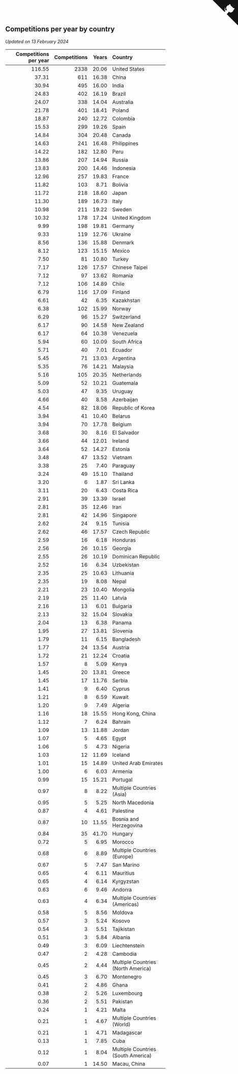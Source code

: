 ## Competitions per year by country

*Updated on 13 February 2024*

| Competitions per year | Competitions | Years | Country |
| ---: | ---: | ---: | :--- |
| 116.55 | 2338 | 20.06 | United States |
| 37.31 | 611 | 16.38 | China |
| 30.94 | 495 | 16.00 | India |
| 24.83 | 402 | 16.19 | Brazil |
| 24.07 | 338 | 14.04 | Australia |
| 21.78 | 401 | 18.41 | Poland |
| 18.87 | 240 | 12.72 | Colombia |
| 15.53 | 299 | 19.26 | Spain |
| 14.84 | 304 | 20.48 | Canada |
| 14.63 | 241 | 16.48 | Philippines |
| 14.22 | 182 | 12.80 | Peru |
| 13.86 | 207 | 14.94 | Russia |
| 13.83 | 200 | 14.46 | Indonesia |
| 12.96 | 257 | 19.83 | France |
| 11.82 | 103 | 8.71 | Bolivia |
| 11.72 | 218 | 18.60 | Japan |
| 11.30 | 189 | 16.73 | Italy |
| 10.98 | 211 | 19.22 | Sweden |
| 10.32 | 178 | 17.24 | United Kingdom |
| 9.99 | 198 | 19.81 | Germany |
| 9.33 | 119 | 12.76 | Ukraine |
| 8.56 | 136 | 15.88 | Denmark |
| 8.12 | 123 | 15.15 | Mexico |
| 7.50 | 81 | 10.80 | Turkey |
| 7.17 | 126 | 17.57 | Chinese Taipei |
| 7.12 | 97 | 13.62 | Romania |
| 7.12 | 106 | 14.89 | Chile |
| 6.79 | 116 | 17.09 | Finland |
| 6.61 | 42 | 6.35 | Kazakhstan |
| 6.38 | 102 | 15.99 | Norway |
| 6.29 | 96 | 15.27 | Switzerland |
| 6.17 | 90 | 14.58 | New Zealand |
| 6.17 | 64 | 10.38 | Venezuela |
| 5.94 | 60 | 10.09 | South Africa |
| 5.71 | 40 | 7.01 | Ecuador |
| 5.45 | 71 | 13.03 | Argentina |
| 5.35 | 76 | 14.21 | Malaysia |
| 5.16 | 105 | 20.35 | Netherlands |
| 5.09 | 52 | 10.21 | Guatemala |
| 5.03 | 47 | 9.35 | Uruguay |
| 4.66 | 40 | 8.58 | Azerbaijan |
| 4.54 | 82 | 18.06 | Republic of Korea |
| 3.94 | 41 | 10.40 | Belarus |
| 3.94 | 70 | 17.78 | Belgium |
| 3.68 | 30 | 8.16 | El Salvador |
| 3.66 | 44 | 12.01 | Ireland |
| 3.64 | 52 | 14.27 | Estonia |
| 3.48 | 47 | 13.52 | Vietnam |
| 3.38 | 25 | 7.40 | Paraguay |
| 3.24 | 49 | 15.10 | Thailand |
| 3.20 | 6 | 1.87 | Sri Lanka |
| 3.11 | 20 | 6.43 | Costa Rica |
| 2.91 | 39 | 13.39 | Israel |
| 2.81 | 35 | 12.46 | Iran |
| 2.81 | 42 | 14.96 | Singapore |
| 2.62 | 24 | 9.15 | Tunisia |
| 2.62 | 46 | 17.57 | Czech Republic |
| 2.59 | 16 | 6.18 | Honduras |
| 2.56 | 26 | 10.15 | Georgia |
| 2.55 | 26 | 10.19 | Dominican Republic |
| 2.52 | 16 | 6.34 | Uzbekistan |
| 2.35 | 25 | 10.63 | Lithuania |
| 2.35 | 19 | 8.08 | Nepal |
| 2.21 | 23 | 10.40 | Mongolia |
| 2.19 | 25 | 11.40 | Latvia |
| 2.16 | 13 | 6.01 | Bulgaria |
| 2.13 | 32 | 15.04 | Slovakia |
| 2.04 | 13 | 6.38 | Panama |
| 1.95 | 27 | 13.81 | Slovenia |
| 1.79 | 11 | 6.15 | Bangladesh |
| 1.77 | 24 | 13.54 | Austria |
| 1.72 | 21 | 12.24 | Croatia |
| 1.57 | 8 | 5.09 | Kenya |
| 1.45 | 20 | 13.81 | Greece |
| 1.45 | 17 | 11.76 | Serbia |
| 1.41 | 9 | 6.40 | Cyprus |
| 1.21 | 8 | 6.59 | Kuwait |
| 1.20 | 9 | 7.49 | Algeria |
| 1.16 | 18 | 15.55 | Hong Kong, China |
| 1.12 | 7 | 6.24 | Bahrain |
| 1.09 | 13 | 11.88 | Jordan |
| 1.07 | 5 | 4.65 | Egypt |
| 1.06 | 5 | 4.73 | Nigeria |
| 1.03 | 12 | 11.69 | Iceland |
| 1.01 | 15 | 14.89 | United Arab Emirates |
| 1.00 | 6 | 6.03 | Armenia |
| 0.99 | 15 | 15.21 | Portugal |
| 0.97 | 8 | 8.22 | Multiple Countries (Asia) |
| 0.95 | 5 | 5.25 | North Macedonia |
| 0.87 | 4 | 4.61 | Palestine |
| 0.87 | 10 | 11.55 | Bosnia and Herzegovina |
| 0.84 | 35 | 41.70 | Hungary |
| 0.72 | 5 | 6.95 | Morocco |
| 0.68 | 6 | 8.89 | Multiple Countries (Europe) |
| 0.67 | 5 | 7.47 | San Marino |
| 0.65 | 4 | 6.11 | Mauritius |
| 0.65 | 4 | 6.14 | Kyrgyzstan |
| 0.63 | 6 | 9.46 | Andorra |
| 0.63 | 4 | 6.34 | Multiple Countries (Americas) |
| 0.58 | 5 | 8.56 | Moldova |
| 0.57 | 3 | 5.24 | Kosovo |
| 0.54 | 3 | 5.51 | Tajikistan |
| 0.51 | 3 | 5.84 | Albania |
| 0.49 | 3 | 6.09 | Liechtenstein |
| 0.47 | 2 | 4.28 | Cambodia |
| 0.45 | 2 | 4.44 | Multiple Countries (North America) |
| 0.45 | 3 | 6.70 | Montenegro |
| 0.41 | 2 | 4.86 | Ghana |
| 0.38 | 2 | 5.26 | Luxembourg |
| 0.36 | 2 | 5.51 | Pakistan |
| 0.24 | 1 | 4.21 | Malta |
| 0.21 | 1 | 4.67 | Multiple Countries (World) |
| 0.21 | 1 | 4.71 | Madagascar |
| 0.13 | 1 | 7.85 | Cuba |
| 0.12 | 1 | 8.04 | Multiple Countries (South America) |
| 0.07 | 1 | 14.50 | Macau, China |


<a href="https://github.com/jonatanklosko/wca_statistics" class="github-corner" aria-label="View source on Github"><svg width="80" height="80" viewBox="0 0 250 250" style="fill:#151513; color:#fff; position: absolute; top: 0; border: 0; right: 0;" aria-hidden="true"><path d="M0,0 L115,115 L130,115 L142,142 L250,250 L250,0 Z"></path><path d="M128.3,109.0 C113.8,99.7 119.0,89.6 119.0,89.6 C122.0,82.7 120.5,78.6 120.5,78.6 C119.2,72.0 123.4,76.3 123.4,76.3 C127.3,80.9 125.5,87.3 125.5,87.3 C122.9,97.6 130.6,101.9 134.4,103.2" fill="currentColor" style="transform-origin: 130px 106px;" class="octo-arm"></path><path d="M115.0,115.0 C114.9,115.1 118.7,116.5 119.8,115.4 L133.7,101.6 C136.9,99.2 139.9,98.4 142.2,98.6 C133.8,88.0 127.5,74.4 143.8,58.0 C148.5,53.4 154.0,51.2 159.7,51.0 C160.3,49.4 163.2,43.6 171.4,40.1 C171.4,40.1 176.1,42.5 178.8,56.2 C183.1,58.6 187.2,61.8 190.9,65.4 C194.5,69.0 197.7,73.2 200.1,77.6 C213.8,80.2 216.3,84.9 216.3,84.9 C212.7,93.1 206.9,96.0 205.4,96.6 C205.1,102.4 203.0,107.8 198.3,112.5 C181.9,128.9 168.3,122.5 157.7,114.1 C157.9,116.9 156.7,120.9 152.7,124.9 L141.0,136.5 C139.8,137.7 141.6,141.9 141.8,141.8 Z" fill="currentColor" class="octo-body"></path></svg></a><style>.github-corner:hover .octo-arm{animation:octocat-wave 560ms ease-in-out}@keyframes octocat-wave{0%,100%{transform:rotate(0)}20%,60%{transform:rotate(-25deg)}40%,80%{transform:rotate(10deg)}}@media (max-width:500px){.github-corner:hover .octo-arm{animation:none}.github-corner .octo-arm{animation:octocat-wave 560ms ease-in-out}}</style>
